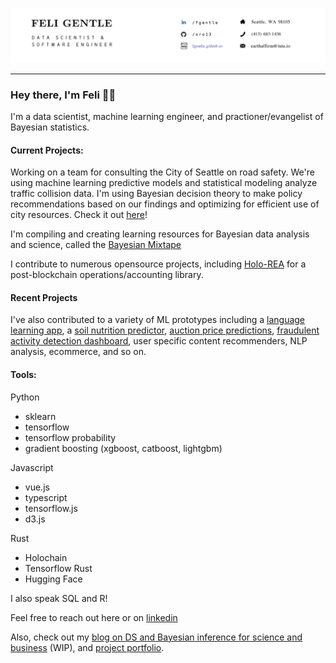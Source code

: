 ![](https://raw.githubusercontent.com/oro13/oro13/master/feliresume_header.png)

---

### Hey there, I'm Feli 👋😄 

I'm a data scientist, machine learning engineer, and practioner/evangelist of Bayesian statistics.

#### Current Projects:

Working on a team for consulting the City of Seattle on road safety. We're using machine learning predictive models and statistical modeling analyze traffic collision data. I'm using Bayesian decision theory to make policy recommendations based on our findings and optimizing for efficient use of city resources. Check it out [here](https://github.com/DataCircles/traffic_collisions_ml_team1)! 

I'm compiling and creating learning resources for Bayesian data analysis and science, called the [Bayesian Mixtape](https://github.com/oro13/bayesian-mixtape)

I contribute to numerous opensource projects, including [Holo-REA](https://github.com/holo-rea/holo-rea) for a post-blockchain operations/accounting library.

#### Recent Projects

I've also contributed to a variety of ML prototypes including a [language learning app](https://github.com/oro13/language-app-ml), a [soil nutrition predictor](https://github.com/oro13/soil-health-prediction), [auction price predictions](https://github.com/oro13/a-bulldozer-named-desire/), [fraudulent activity detection dashboard](https://github.com/oro13/fraud-detection), user specific content recommenders, NLP analysis, ecommerce, and so on.

#### Tools:

Python

- sklearn
- tensorflow
- tensorflow probability
- gradient boosting (xgboost, catboost, lightgbm)

Javascript

- vue.js
- typescript
- tensorflow.js
- d3.js

Rust

- Holochain
- Tensorflow Rust
- Hugging Face

I also speak SQL and R!

Feel free to reach out here or on [linkedin](https://www.linkedin.com/in/fgentle/)


Also, check out my [blog on DS and Bayesian inference for science and business](https://fgentle.github.io/blog/blog.html) (WIP), and [project portfolio](https://fgentle.github.io/portfolio/portfolio.html).

<!--
![contact info](./resumeheader.png)
**oro13/oro13** is a ✨ _special_ ✨ repository because its `README.md` (this file) appears on your GitHub profile.

Here are some ideas to get you started:

- 🔭 I’m currently working on ...
- 🌱 I’m currently learning ...
- 👯 I’m looking to collaborate on ...
- 🤔 I’m looking for help with ...
- 💬 Ask me about ...
- 📫 How to reach me: ...
- 😄 Pronouns: ...
- ⚡ Fun fact: ...
-->

